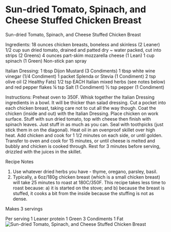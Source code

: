 # Sun-dried Tomato, Spinach, and Cheese Stuffed Chicken Breast

Sun-dried Tomato, Spinach, and Cheese Stuffed Chicken Breast

Ingredients:
18 ounces chicken breasts, boneless and skinless (2 Leaner)
1/2 cup sun dried tomato, drained and patted dry ~ water packed, cut into strips (2 Greens)
4 ounces part-skim mozzarella cheese (1 Lean)
1 cup spinach (1 Green)
Non-stick pan spray

Italian Dressing:
1 tbsp Dijon Mustard (3 Condiments)
1 tbsp white wine vinegar (1/4 Condiment)
1 packet Splenda or Stevia (1 Condiment)
2 tsp olive oil (2 Healthy Fats)
1/2 tsp EACH Italian mixed herbs (see notes below) and red pepper flakes 
¼ tsp Salt (1 Condiment)
½ tsp pepper (1 Condiment)

Instructions:
Preheat oven to 350F.
Whisk together the Italian Dressing ingredients in a bowl. It will be thicker than salad dressing.
Cut a pocket into each chicken breast, taking care not to cut all the way though.
Coat the chicken (inside and out) with the Italian Dressing.
Place chicken on work surface. Stuff with sun dried tomato, top with cheese then finish with spinach leaves. Just stuff in as much as you can.
Seal with toothpicks (just stick them in on the diagonal).
Heat oil in an ovenproof skillet over high heat. Add chicken and cook for 1 1/2 minutes on each side, or until golden.
Transfer to oven and cook for 15 minutes, or until cheese is melted and bubbly and chicken is cooked through. Rest for 3 minutes before serving, drizzled with the juices in the skillet.

Recipe Notes
1. Use whatever dried herbs you have - thyme, oregano, parsley, basil.
2. Typically, a 6oz/180g chicken breast (which is a small chicken breast) will take 25 minutes to roast at 180C/350F. This recipe takes less time to roast because: a) it is started on the stove; and b) because the breast is stuffed, it cooks a bit from the inside because the stuffing is not as dense.

Makes 3 servings

Per serving
1 Leaner protein
1 Green
3 Condiments
1 Fat
![Sun-dried Tomato, Spinach, and Cheese Stuffed Chicken Breast](./Sun-dried%20Tomato,%20Spinach,%20and%20Cheese%20Stuffed%20Chicken%20Breast.png)

